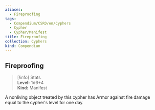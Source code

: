 ```yaml
---
aliases:
  - Fireproofing
tags:
  - Compendium/CSRD/en/Cyphers
  - Cypher
  - Cypher/Manifest
title: Fireproofing
collection: Cyphers
kind: Compendium
---
```

## Fireproofing  
>[!info] Stats  
> **Level:** 1d6+4  
> **Kind:** Manifest
  
A nonliving object treated by this cypher has Armor against fire damage equal to the cypher's level for one day.